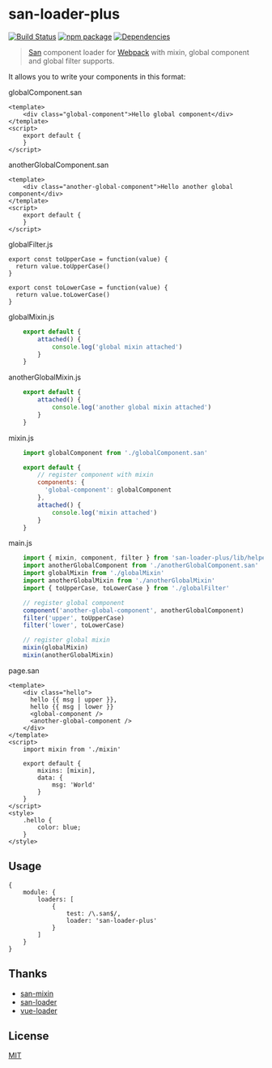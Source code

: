 # san-loader-plus

[![Build Status](https://circleci.com/gh/ecomfe/san-loader/tree/master.svg?style=shield)](https://circleci.com/gh/ecomfe/san-loader/tree/master) [![npm package](https://img.shields.io/npm/v/san-loader.svg?maxAge=2592000)](https://www.npmjs.com/package/san-loader) [![Dependencies](http://img.shields.io/david/ecomfe/san-loader.svg)](https://david-dm.org/ecomfe/san-loader)

> [San](https://github.com/baidu/san) component loader for [Webpack](http://webpack.github.io) with mixin, global component and global filter supports.


It allows you to write your components in this format:

globalComponent.san
```
<template>
    <div class="global-component">Hello global component</div>
</template>
<script>
    export default {
    }
</script>
```

anotherGlobalComponent.san
```
<template>
    <div class="another-global-component">Hello another global component</div>
</template>
<script>
    export default {
    }
</script>
```

globalFilter.js
```
export const toUpperCase = function(value) {
  return value.toUpperCase()
}

export const toLowerCase = function(value) {
  return value.toLowerCase()
}
```

globalMixin.js
```js
    export default {
        attached() {
            console.log('global mixin attached')
        }
    }
```

anotherGlobalMixin.js
```js
    export default {
        attached() {
            console.log('another global mixin attached')
        }
    }
```

mixin.js
```js
    import globalComponent from './globalComponent.san'

    export default {
        // register component with mixin
        components: {
          'global-component': globalComponent
        },
        attached() {
            console.log('mixin attached')
        }
    }
```

main.js
```js
    import { mixin, component, filter } from 'san-loader-plus/lib/helper'
    import anotherGlobalComponent from './anotherGlobalComponent.san'
    import globalMixin from './globalMixin'
    import anotherGlobalMixin from './anotherGlobalMixin'
    import { toUpperCase, toLowerCase } from './globalFilter'

    // register global component
    component('another-global-component', anotherGlobalComponent)
    filter('upper', toUpperCase)
    filter('lower', toLowerCase)

    // register global mixin
    mixin(globalMixin)
    mixin(anotherGlobalMixin)
```

page.san
```
<template>
    <div class="hello">
      hello {{ msg | upper }},
      hello {{ msg | lower }}
      <global-component />
      <another-global-component />
    </div>
</template>
<script>
    import mixin from './mixin'

    export default {
        mixins: [mixin],
        data: {
            msg: 'World'
        }
    }
</script>
<style>
    .hello {
        color: blue;
    }
</style>
```

## Usage

```
{
    module: {
        loaders: [
            {
                test: /\.san$/,
                loader: 'san-loader-plus'
            }
        ]
    }
}

```

## Thanks

* [san-mixin](https://github.com/Dafrok/san-mixin)
* [san-loader](https://github.com/ecomfe/san-loader)
* [vue-loader](https://github.com/vuejs/vue-loader)

## License

[MIT](http://opensource.org/licenses/MIT)
